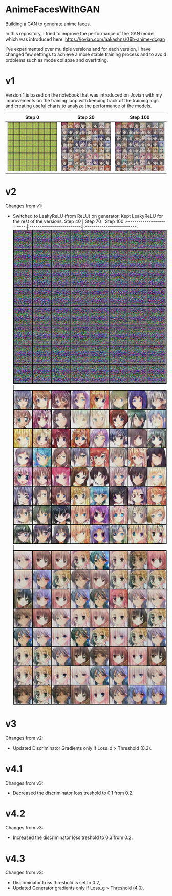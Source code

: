 # AnimeFacesWithGAN
Building a GAN to generate anime faces.

In this repository, I tried to improve the performance of the GAN model which was introduced here: https://jovian.com/aakashns/06b-anime-dcgan

I've experimented over multiple versions and for each version, I have changed few settings to achieve a more stable training process and to avoid problems such as mode collapse and overfitting.

# v1
Version 1 is based on the notebook that was introduced on Jovian with my improvements on the training loop with keeping track of the training logs and creating useful charts to analyze the performance of the models.

Step 0            |  Step 20          | Step 100
:-------------------------:|:-------------------------:|:-------------------------:
![](https://github.com/yigitsevim/AnimeFacesWithGAN/blob/main/v1/generated/generated-images-0000.png)  |  ![](https://github.com/yigitsevim/AnimeFacesWithGAN/blob/main/v1/generated/generated-images-0020.png) | ![](https://github.com/yigitsevim/AnimeFacesWithGAN/blob/main/v1/generated/generated-images-0100.png)
# v2

Changes from v1: 
- Switched to LeakyReLU (from ReLU) on generator. Kept LeakyReLU for the rest of the versions.
Step 40            |  Step 70          | Step 100
:-------------------------:|:-------------------------:|:-------------------------:
![](https://github.com/yigitsevim/AnimeFacesWithGAN/blob/main/v2/generated/generated-images-0000.png)  |  ![](https://github.com/yigitsevim/AnimeFacesWithGAN/blob/main/v2/generated/generated-images-0020.png) | ![](https://github.com/yigitsevim/AnimeFacesWithGAN/blob/main/v2/generated/generated-images-0100.png)
# v3
  
Changes from v2: 
- Updated Discriminator Gradients only if Loss_d > Threshold (0.2). 

# v4.1

Changes from v3: 
- Decreased the discriminator loss treshold to 0.1 from 0.2.

# v4.2

Changes from v3: 
- Increased the discriminator loss treshold to 0.3 from 0.2.

# v4.3

Changes from v3: 
- Discriminator Loss threshold is set to 0.2,
- Updated Generator gradients only if Loss_g > Threshold (4.0).

